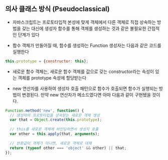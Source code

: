 ## 의사 클래스 방식 (Pseudoclassical)

* 자바스크립트는 프로토타입적 본성에 맞게 객체에서 다른 객체로 직접 상속하는 방법을 갖는 대신에 생성자 함수를 통해 객체를 생성하는 것과 같은 불필요한 간접적인 단계가 있다

* 함수 객체가 만들어질 때, 함수를 생성하는 Function 생성자는 다음과 같은 코드를 실행한다

```javascript
this.prototype = {constructor: this};
``` 

* 새로운 함수 객체는, 새로운 함수 객체를 값으로 갖는 constructor라는 속성이 있는 객체를 prototype 속성에 할당받는다


* new 연산자를 사용하여 생성자 호출 패턴으로 함수가 호출되면 함수가 실행되는 방법이 변경된다. 만약 new 연산자가 메소드였다면 아마 다음과 같이 구현됐을 것이다.

```javascript
Function.method('new', function() {
  // 생성자의 프로토타입을 상속받는 새로운 객체 생성
  var that = Object.create(this.prototype);
  
  // this를 새로운 객체에 바인딩하면서 생성자 호출
  var other = this.apply(that, arguments);
  
  // 반환값이 객체가 아니면, 새로운 객체로 대체
  return (typeof other === 'object' && other) || that;
});
```
